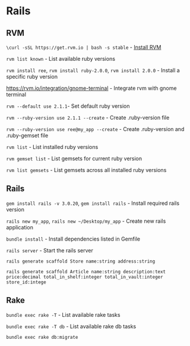 # Rails

## RVM

`\curl -sSL https://get.rvm.io | bash -s stable` - [Install RVM](https://rvm.io/rvm/install)

`rvm list known` - List available ruby versions

`rvm install ree`, `rvm install ruby-2.0.0`, `rvm install 2.0.0` - Install a specific ruby version

https://rvm.io/integration/gnome-terminal - Integrate rvm with gnome terminal

`rvm --default use 2.1.1`- Set default ruby version

`rvm --ruby-version use 2.1.1 --create` - Create .ruby-version file

`rvm --ruby-version use ree@my_app --create` - Create .ruby-version and .ruby-gemset file

`rvm list` - List installed ruby versions

`rvm gemset list` - List gemsets for current ruby version

`rvm list gemsets` - List gemsets across all installed ruby versions

## Rails

`gem install rails -v 3.0.20`, `gem install rails` - Install required rails version

`rails new my_app`, `rails new ~/Desktop/my_app` - Create new rails application

`bundle install` - Install dependencies listed in Gemfile

`rails server` - Start the rails server

`rails generate scaffold Store name:string address:string`

`rails generate scaffold Article name:string description:text price:decimal total_in_shelf:integer total_in_vault:integer store_id:intege`

## Rake

`bundle exec rake -T` - List available rake tasks

`bundle exec rake -T db` - List available rake db tasks

`bundle exec rake db:migrate`
